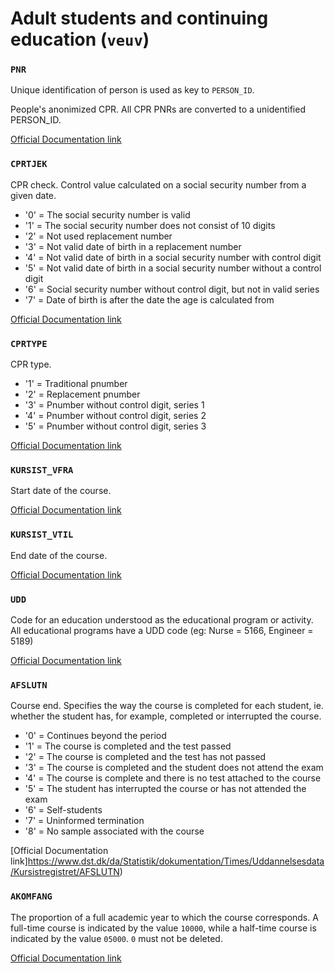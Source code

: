 # Adult students and continuing education (`veuv`)


### `PNR`

Unique identification of person is used as key to `PERSON_ID`.

People's anonimized CPR. All CPR PNRs are converted to a unidentified PERSON_ID.

[Official Documentation link](https://www.dst.dk/da/TilSalg/Forskningsservice/Dokumentation/hoejkvalitetsvariable/folketal/pnr)

### `CPRTJEK`

CPR check. Control value calculated on a social security number from a given date.

- '0' = The social security number is valid
- '1' = The social security number does not consist of 10 digits
- '2' = Not used replacement number
- '3' = Not valid date of birth in a replacement number
- '4' = Not valid date of birth in a social security number with control digit
- '5' = Not valid date of birth in a social security number without a control digit
- '6' = Social security number without control digit, but not in valid series
- '7' = Date of birth is after the date the age is calculated from

[Official Documentation link](https://www.dst.dk/da/Statistik/dokumentation/Times/forskningsservice/cprtjek)

### `CPRTYPE`

CPR type.

- '1' = Traditional pnumber
- '2' = Replacement pnumber
- '3' = Pnumber without control digit, series 1
- '4' = Pnumber without control digit, series 2
- '5' = Pnumber without control digit, series 3

[Official Documentation link](https://www.dst.dk/da/Statistik/dokumentation/Times/forskningsservice/cprtype)

### `KURSIST_VFRA`

Start date of the course.

[Official Documentation link](https://www.dst.dk/da/Statistik/dokumentation/Times/Uddannelsesdata/Kursistregistret/KURSIST-VFRA)

### `KURSIST_VTIL`

End date of the course.

[Official Documentation link](https://www.dst.dk/da/Statistik/dokumentation/Times/Uddannelsesdata/Kursistregistret/KURSIST-VTIL)

### `UDD`

Code for an education understood as the educational program or activity. All educational programs have a UDD code (eg: Nurse = 5166, Engineer = 5189)

[Official Documentation link](https://www.dst.dk/da/statistik/dokumentation/times/uddannelseregister/udd)

### `AFSLUTN`

Course end. Specifies the way the course is completed for each student, ie. whether the student has, for example, completed or interrupted the course.

- '0' = Continues beyond the period
- '1' = The course is completed and the test passed
- '2' = The course is completed and the test has not passed
- '3' = The course is completed and the student does not attend the exam
- '4' = The course is complete and there is no test attached to the course
- '5' = The student has interrupted the course or has not attended the exam
- '6' = Self-students
- '7' = Uninformed termination
- '8' = No sample associated with the course

[Official Documentation link]https://www.dst.dk/da/Statistik/dokumentation/Times/Uddannelsesdata/Kursistregistret/AFSLUTN)

### `AKOMFANG`

The proportion of a full academic year to which the course corresponds. A full-time course is indicated by the value `10000`, while a half-time course is indicated by the value `05000`. `0` must not be deleted.

[Official Documentation link](https://www.dst.dk/da/Statistik/dokumentation/Times/Uddannelsesdata/Kursistregistret/AKOMFANG)
